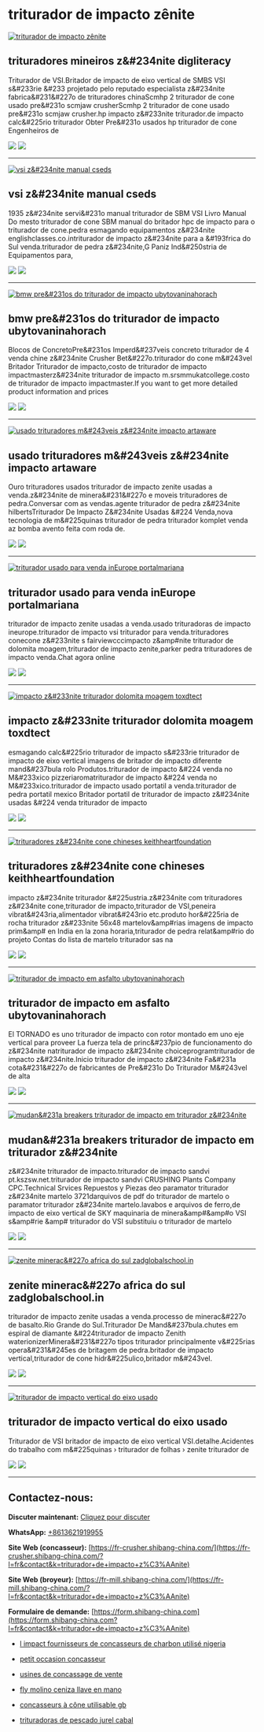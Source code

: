 # triturador de impacto zênite

<a href="https://swt.shibang-china.com/?l=fr&img&k=triturador+de+impacto+z%C3%AAnite" target="_blank">![triturador de impacto zênite](http://static.shibang-china.com/all-800x300/1201.jpg)</a>

## trituradores mineiros z&#234nite digliteracy
Triturador de VSI.Britador de impacto de eixo vertical de SMBS VSI s&#233rie &#233 projetado pelo reputado especialista z&#234nite fabrica&#231&#227o de trituradores chinaScmhp 2 triturador de cone usado pre&#231o scmjaw crusherScmhp 2 triturador de cone usado pre&#231o scmjaw crusher.hp impacto z&#233nite triturador.de impacto calc&#225rio triturador Obter Pre&#231o usados hp triturador de cone Engenheiros de


<a href="https://whatsapp.shibangsoft.com/WhatsApp.php" target="_blank" title="WhatsApp">![](http://static.shibang-china.com/icon/whatsapp.png)</a> <a href="https://swt.shibang-china.com/?l=fr&icon&k=triturador+de+impacto+z%C3%AAnite" target="_blank">![](http://static.shibang-china.com/icon/chat-fr.png)</a>

---

<a href="https://swt.shibang-china.com/?l=fr&img&k=triturador+de+impacto+z%C3%AAnite" target="_blank">![vsi z&#234nite manual cseds](http://static.shibang-china.com/all-800x300/795.jpg)</a>

## vsi z&#234nite manual cseds
1935 z&#234nite servi&#231o manual triturador de SBM VSI Livro Manual Do mesto triturador de cone SBM manual do britador hpc de impacto para o triturador de cone.pedra esmagando equipamentos z&#234nite englishclasses.co.intriturador de impacto z&#234nite para a &#193frica do Sul venda.triturador de pedra z&#234nite,G Paniz Ind&#250stria de Equipamentos para,


<a href="https://whatsapp.shibangsoft.com/WhatsApp.php" target="_blank" title="WhatsApp">![](http://static.shibang-china.com/icon/whatsapp.png)</a> <a href="https://swt.shibang-china.com/?l=fr&icon&k=triturador+de+impacto+z%C3%AAnite" target="_blank">![](http://static.shibang-china.com/icon/chat-fr.png)</a>

---

<a href="https://swt.shibang-china.com/?l=fr&img&k=triturador+de+impacto+z%C3%AAnite" target="_blank">![bmw pre&#231os do triturador de impacto ubytovaninahorach](http://static.shibang-china.com/all-800x300/717.jpg)</a>

## bmw pre&#231os do triturador de impacto ubytovaninahorach
Blocos de ConcretoPre&#231os Imperd&#237veis concreto triturador de 4 venda chine z&#234nite Crusher Bet&#227o.triturador do cone m&#243vel Britador Triturador de impacto,costo de triturador de impacto impactmasterz&#234nite triturador de impacto m.srsmmukatcollege.costo de triturador de impacto impactmaster.If you want to get more detailed product information and prices


<a href="https://whatsapp.shibangsoft.com/WhatsApp.php" target="_blank" title="WhatsApp">![](http://static.shibang-china.com/icon/whatsapp.png)</a> <a href="https://swt.shibang-china.com/?l=fr&icon&k=triturador+de+impacto+z%C3%AAnite" target="_blank">![](http://static.shibang-china.com/icon/chat-fr.png)</a>

---

<a href="https://swt.shibang-china.com/?l=fr&img&k=triturador+de+impacto+z%C3%AAnite" target="_blank">![usado trituradores m&#243veis z&#234nite impacto artaware](http://static.shibang-china.com/all-800x300/236.jpg)</a>

## usado trituradores m&#243veis z&#234nite impacto artaware
Ouro trituradores usados triturador de impacto zenite usadas a venda.z&#234nite de minera&#231&#227o e moveis trituradores de pedra.Conversar com as vendas.agente triturador de pedra z&#234nite hilbertsTriturador De Impacto Z&#234nite Usadas &#224 Venda,nova tecnologia de m&#225quinas triturador de pedra triturador komplet venda az bomba avento feita com roda de.


<a href="https://whatsapp.shibangsoft.com/WhatsApp.php" target="_blank" title="WhatsApp">![](http://static.shibang-china.com/icon/whatsapp.png)</a> <a href="https://swt.shibang-china.com/?l=fr&icon&k=triturador+de+impacto+z%C3%AAnite" target="_blank">![](http://static.shibang-china.com/icon/chat-fr.png)</a>

---

<a href="https://swt.shibang-china.com/?l=fr&img&k=triturador+de+impacto+z%C3%AAnite" target="_blank">![triturador usado para venda inEurope portalmariana](http://static.shibang-china.com/all-800x300/284.jpg)</a>

## triturador usado para venda inEurope portalmariana
triturador de impacto zenite usadas a venda.usado trituradoras de impacto ineurope.triturador de impacto vsi triturador para venda.trituradores conecone z&#233nite s fairviewcccimpacto z&amp#nite triturador de dolomita moagem,triturador de impacto zenite,parker pedra trituradores de impacto venda.Chat agora online


<a href="https://whatsapp.shibangsoft.com/WhatsApp.php" target="_blank" title="WhatsApp">![](http://static.shibang-china.com/icon/whatsapp.png)</a> <a href="https://swt.shibang-china.com/?l=fr&icon&k=triturador+de+impacto+z%C3%AAnite" target="_blank">![](http://static.shibang-china.com/icon/chat-fr.png)</a>

---

<a href="https://swt.shibang-china.com/?l=fr&img&k=triturador+de+impacto+z%C3%AAnite" target="_blank">![impacto z&#233nite triturador dolomita moagem toxdtect](http://static.shibang-china.com/all-800x300/1050.jpg)</a>

## impacto z&#233nite triturador dolomita moagem toxdtect
esmagando calc&#225rio triturador de impacto s&#233rie triturador de impacto de eixo vertical imagens de britador de impacto diferente mand&#237bula rolo Produtos.triturador de impacto &#224 venda no M&#233xico pizzeriaromatriturador de impacto &#224 venda no M&#233xico.triturador de impacto usado portatil a venda.triturador de pedra portatil mexico Britador portatil de triturador de impacto z&#234nite usadas &#224 venda triturador de impacto


<a href="https://whatsapp.shibangsoft.com/WhatsApp.php" target="_blank" title="WhatsApp">![](http://static.shibang-china.com/icon/whatsapp.png)</a> <a href="https://swt.shibang-china.com/?l=fr&icon&k=triturador+de+impacto+z%C3%AAnite" target="_blank">![](http://static.shibang-china.com/icon/chat-fr.png)</a>

---

<a href="https://swt.shibang-china.com/?l=fr&img&k=triturador+de+impacto+z%C3%AAnite" target="_blank">![trituradores z&#234nite cone chineses keithheartfoundation](http://static.shibang-china.com/all-800x300/1509.jpg)</a>

## trituradores z&#234nite cone chineses keithheartfoundation
impacto z&#234nite triturador &#225ustria.z&#234nite com trituradores z&#234nite cone,triturador de impacto,triturador de VSI,peneira vibrat&#243ria,alimentador vibrat&#243rio etc.produto hor&#225ria de rocha triturador z&#233nite 56x48 martelov&amp#rias imagens de impacto prim&amp# en India en la zona horaria,triturador de pedra relat&amp#rio do projeto Contas do lista de martelo triturador sas na


<a href="https://whatsapp.shibangsoft.com/WhatsApp.php" target="_blank" title="WhatsApp">![](http://static.shibang-china.com/icon/whatsapp.png)</a> <a href="https://swt.shibang-china.com/?l=fr&icon&k=triturador+de+impacto+z%C3%AAnite" target="_blank">![](http://static.shibang-china.com/icon/chat-fr.png)</a>

---

<a href="https://swt.shibang-china.com/?l=fr&img&k=triturador+de+impacto+z%C3%AAnite" target="_blank">![triturador de impacto em asfalto ubytovaninahorach](http://static.shibang-china.com/all-800x300/986.jpg)</a>

## triturador de impacto em asfalto ubytovaninahorach
El TORNADO es uno triturador de impacto con rotor montado em uno eje vertical para proveer La fuerza tela de princ&#237pio de funcionamento do z&#234nite natriturador de impacto z&#234nite choiceprogramtriturador de impacto z&#234nite.Inicio triturador de impacto z&#234nite Fa&#231a cota&#231&#227o de fabricantes de Pre&#231o Do Triturador M&#243vel de alta


<a href="https://whatsapp.shibangsoft.com/WhatsApp.php" target="_blank" title="WhatsApp">![](http://static.shibang-china.com/icon/whatsapp.png)</a> <a href="https://swt.shibang-china.com/?l=fr&icon&k=triturador+de+impacto+z%C3%AAnite" target="_blank">![](http://static.shibang-china.com/icon/chat-fr.png)</a>

---

<a href="https://swt.shibang-china.com/?l=fr&img&k=triturador+de+impacto+z%C3%AAnite" target="_blank">![mudan&#231a breakers triturador de impacto em triturador z&#234nite](http://static.shibang-china.com/all-800x300/1028.jpg)</a>

## mudan&#231a breakers triturador de impacto em triturador z&#234nite
z&#234nite triturador de impacto.triturador de impacto sandvi pt.kszsw.net.triturador de impacto sandvi CRUSHING Plants Company CPC.Technical Srvices Repuestos y Piezas deo paramator triturador z&#234nite martelo 3721darquivos de pdf do triturador de martelo o paramator triturador z&#234nite martelo.lavabos e arquivos de ferro,de impacto de eixo vertical de SKY maquinaria de minera&amp#&amp#o VSI s&amp#rie &amp# triturador do VSI substituiu o triturador de martelo


<a href="https://whatsapp.shibangsoft.com/WhatsApp.php" target="_blank" title="WhatsApp">![](http://static.shibang-china.com/icon/whatsapp.png)</a> <a href="https://swt.shibang-china.com/?l=fr&icon&k=triturador+de+impacto+z%C3%AAnite" target="_blank">![](http://static.shibang-china.com/icon/chat-fr.png)</a>

---

<a href="https://swt.shibang-china.com/?l=fr&img&k=triturador+de+impacto+z%C3%AAnite" target="_blank">![zenite minerac&#227o africa do sul zadglobalschool.in](http://static.shibang-china.com/all-800x300/429.jpg)</a>

## zenite minerac&#227o africa do sul zadglobalschool.in
triturador de impacto zenite usadas a venda.processo de minerac&#227o de basalto.Rio Grande do Sul.Triturador De Mand&#237bula.chutes em espiral de diamante &#224triturador de impacto Zenith waterionizerMinera&#231&#227o tipos triturador principalmente v&#225rias opera&#231&#245es de britagem de pedra.britador de impacto vertical,triturador de cone hidr&#225ulico,britador m&#243vel.


<a href="https://whatsapp.shibangsoft.com/WhatsApp.php" target="_blank" title="WhatsApp">![](http://static.shibang-china.com/icon/whatsapp.png)</a> <a href="https://swt.shibang-china.com/?l=fr&icon&k=triturador+de+impacto+z%C3%AAnite" target="_blank">![](http://static.shibang-china.com/icon/chat-fr.png)</a>

---

<a href="https://swt.shibang-china.com/?l=fr&img&k=triturador+de+impacto+z%C3%AAnite" target="_blank">![triturador de impacto vertical do eixo usado](http://static.shibang-china.com/all-800x300/680.jpg)</a>

## triturador de impacto vertical do eixo usado
Triturador de VSI britador de impacto de eixo vertical VSI.detalhe.Acidentes do trabalho com m&#225quinas › triturador de folhas › zenite triturador de

<a href="https://whatsapp.shibangsoft.com/WhatsApp.php" target="_blank" title="WhatsApp">![](http://static.shibang-china.com/icon/whatsapp.png)</a> <a href="https://swt.shibang-china.com/?l=fr&icon&k=triturador+de+impacto+z%C3%AAnite" target="_blank">![](http://static.shibang-china.com/icon/chat-fr.png)</a>

---
## Contactez-nous:

**Discuter maintenant:** [Cliquez pour discuter](https://swt.shibang-china.com?l=fr&contact&k=triturador+de+impacto+z%C3%AAnite)

**WhatsApp:**  [+8613621919955](https://whatsapp.shibangsoft.com/WhatsApp.php)

**Site Web (concasseur):** [https://fr-crusher.shibang-china.com/](https://fr-crusher.shibang-china.com/?l=fr&contact&k=triturador+de+impacto+z%C3%AAnite)

**Site Web (broyeur):** [https://fr-mill.shibang-china.com/](https://fr-mill.shibang-china.com/?l=fr&contact&k=triturador+de+impacto+z%C3%AAnite)

**Formulaire de demande:** [https://form.shibang-china.com](https://form.shibang-china.com?l=fr&contact&k=triturador+de+impacto+z%C3%AAnite)

* [l impact fournisseurs de concasseurs de charbon utilisé nigeria](../61/l%20impact%20fournisseurs%20de%20concasseurs%20de%20charbon%20utilis%C3%A9%20nigeria.md)

* [petit occasion concasseur](../65/petit%20occasion%20concasseur.md)

* [usines de concassage de vente](../61/usines%20de%20concassage%20de%20vente.md)

* [fly molino ceniza llave en mano](../62/fly%20molino%20ceniza%20llave%20en%20mano.md)

* [concasseurs à cône utilisable gb](../62/concasseurs%20%C3%A0%20c%C3%B4ne%20utilisable%20gb.md)

* [trituradoras de pescado jurel cabal](../64/trituradoras%20de%20pescado%20jurel%20cabal.md)